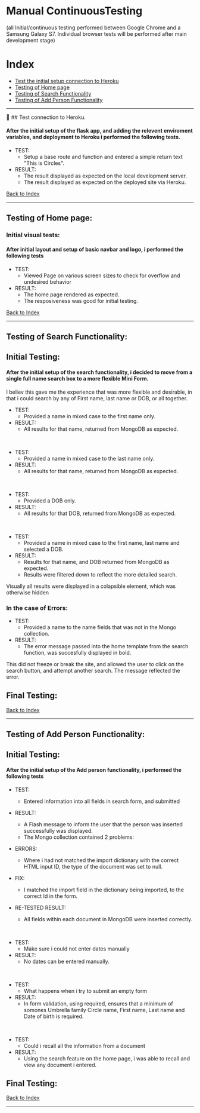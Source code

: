 # Manual ContinuousTesting
(all Initial/continuous testing performed between Google Chrome and a Samsung Galaxy S7. Individual browser tests will be performed after main development stage)

# Index

* [Test the initial setup connection to Heroku](#test-connection-to-heroku)
* [Testing of Home page](#testing-of-home-page)
* [Testing of Search Functionality](#testing-of-search-functionality)
* [Testing of Add Person Functionality](#testing-of-add-person-functionality)


---

:hammer: ## Test connection to Heroku.

#### After the initial setup of the flask app, and adding the relevent enviroment variables, and deployment to Heroku i performed the following tests.

* TEST:	
    * Setup a base route and function and entered a simple return text "This is Circles".
* RESULT: 
    * The result displayed as expected on the local development server.
	* The result displayed as expected on the deployed site via Heroku.

[Back to Index](#index)

---

## Testing of Home page:

### Initial visual tests:

#### After initial layout and setup of basic navbar and logo, i performed the following tests

* TEST: 
    * Viewed Page on various screen sizes to check for overflow and undesired behavior
* RESULT: 
    * The home page rendered as expected.
	* The resposiveness was good for initial testing.


[Back to Index](#index)

---

## Testing of Search Functionality:

## Initial Testing:

#### After the initial setup of the search functionality, i decided to move from a single full name search box to a more flexible Mini Form.
I believ this gave me the experience that was more flexible and desirable, in that i could search by any of First name, last name or DOB, or all together.

* TEST: 
    * Provided a name in mixed case to the first name only.
* RESULT:
    * All results for that name, returned from MongoDB as expected.

<br>

* TEST:
    * Provided a name in mixed case to the last name only.
* RESULT:
    * All results for that name, returned from MongoDB as expected.

<br>

* TEST:
    * Provided a DOB only.
* RESULT:   
    * All results for that DOB, returned from MongoDB as expected.

<br>

* TEST:
    * Provided a name in mixed case to the first name, last name and selected a DOB.
* RESULT: 
    * Results for that name, and DOB returned from MongoDB as expected.
	* Results were filtered down to reflect the more detailed search.

Visually all results were displayed in a colapsible element, which was otherwise hidden

### In the case of Errors:

* TEST: 
    * Provided a name to the name fields that was not in the Mongo collection.
* RESULT:   
    * The error message passed into the home template from the search function, was succesfully displayed in bold.

This did not freeze or break the site, and allowed the user to click on the search button, and attempt another search. The message reflected the error.

## Final Testing:

[Back to Index](#index)

---

## Testing of Add Person Functionality:

## Initial Testing:

#### After the initial setup of the Add person functionality, i performed the following tests

* TEST: 
    * Entered information into all fields in search form, and submitted
* RESULT:
    * A Flash message to inform the user that the person was inserted successfully was displayed.
    * The Mongo collection contained 2 problems:
* ERRORS: 
	* Where i had not matched the import dictionary with the correct HTML input ID, the type of the document was set to null.
* FIX: 
	* I matched the import field in the dictionary being imported, to the correct Id in the form.

* RE-TESTED RESULT: 
	* All fields within each document in MongoDB were inserted correctly.

<br>

* TEST:
    * Make sure i could not enter dates manually
* RESULT:
    * No dates can be entered manually.

<br>

* TEST:
    * What happens when i try to submit an empty form
* RESULT:   
    * In form validation, using required, ensures that a minimum of somones Umbrella family Circle name, First name, Last name and Date of birth is required.

<br>

* TEST:
    * Could i recall all the information from a document
* RESULT: 
    * Using the search feature on the home page, i was able to recall and view any document i entered.



## Final Testing:

[Back to Index](#index)

---
